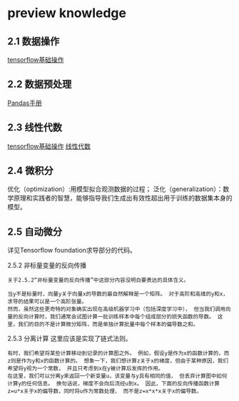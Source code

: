 # preview knowledge

## 2.1 数据操作

[tensorflow基础操作](../../codes/8TensorFlowGuide/1TensorFlowFoundation.ipynb)

## 2.2 数据预处理

[Pandas手册](../../codes/7PandasGuide/0PandasGuide.ipynb)

## 2.3 线性代数

[tensorflow基础操作](../../codes/8TensorFlowGuide/1TensorFlowFoundation.ipynb)
[线性代数](../../mathematics/LinearAlgebra.md)

## 2.4 微积分

优化（optimization）:用模型拟合观测数据的过程；
泛化（generalization）：数学原理和实践者的智慧，能够指导我们生成出有效性超出用于训练的数据集本身的模型。

## 2.5 自动微分

详见Tensorflow foundation求导部分的代码。

2.5.2 非标量变量的反向传播

    关于2.5.2“非标量变量的反向传播”中这部分内容没明白要表达的具体含义。

    当y不是标量时，向量y关于向量x的导数的最自然解释是一个矩阵。 对于高阶和高维的y和x，求导的结果可以是一个高阶张量。
    然而，虽然这些更奇特的对象确实出现在高级机器学习中（包括深度学习中）， 但当我们调用向量的反向计算时，我们通常会试图计算一批训练样本中每个组成部分的损失函数的导数。 这里，我们的目的不是计算微分矩阵，而是单独计算批量中每个样本的偏导数之和。

2.5.3 分离计算
    这里应该是实现了链式法则。

    有时，我们希望将某些计算移动到记录的计算图之外。 例如，假设y是作为x的函数计算的，而z则是作为y和x的函数计算的。 想象一下，我们想计算z关于x的梯度，但由于某种原因，我们希望将y视为一个常数， 并且只考虑到x在y被计算后发挥的作用。
    在这里，我们可以分离y来返回一个新变量u，该变量与y具有相同的值， 但丢弃计算图中如何计算y的任何信息。 换句话说，梯度不会向后流经u到x。 因此，下面的反向传播函数计算z=u*x关于x的偏导数，同时将u作为常数处理， 而不是z=x*x*x关于x的偏导数。